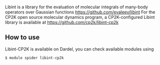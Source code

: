 Libint is a library for the evaluation of molecular integrals of many-body operators over Gaussian functions https://github.com/evaleev/libint
For the CP2K open source molecular dynamics program, a CP2K-configured Libint library is available at https://github.com/cp2k/libint-cp2k

## How to use

Libint-CP2K is available on Dardel,
you can check available modules using
```
$ module spider libint-cp2k
```
